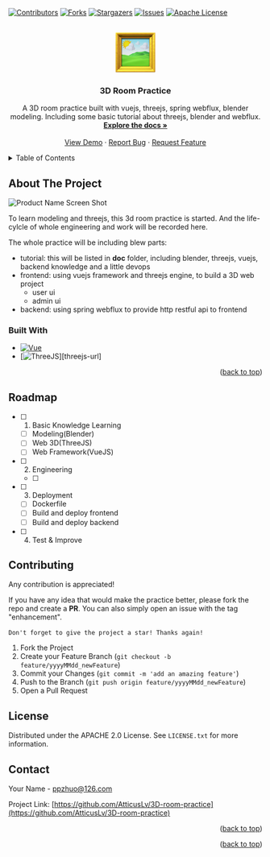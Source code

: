<!-- Improved compatibility of back to top link: See: https://github.com/othneildrew/Best-README-Template/pull/73 -->
<a name="readme-top"></a>
<!--
*** Thanks for checking out the Best-README-Template. If you have a suggestion
*** that would make this better, please fork the repo and create a pull request
*** or simply open an issue with the tag "enhancement".
*** Don't forget to give the project a star!
*** Thanks again! Now go create something AMAZING! :D
-->



<!-- PROJECT SHIELDS -->
<!--
*** I'm using markdown "reference style" links for readability.
*** Reference links are enclosed in brackets [ ] instead of parentheses ( ).
*** See the bottom of this document for the declaration of the reference variables
*** for contributors-url, forks-url, etc. This is an optional, concise syntax you may use.
*** https://www.markdownguide.org/basic-syntax/#reference-style-links
-->
[![Contributors][contributors-shield]][contributors-url]
[![Forks][forks-shield]][forks-url]
[![Stargazers][stars-shield]][stars-url]
[![Issues][issues-shield]][issues-url]
[![Apache License][license-shield]][license-url]



<!-- PROJECT LOGO -->
<br />
<div align="center">
  <a href="https://github.com/AtticusLv/3D-room-practice">
    <img src="doc/images/logo.png" alt="Logo" width="80" height="80">
  </a>

<h3 align="center">3D Room Practice</h3>

  <p align="center">
    A 3D room practice built with vuejs, threejs, spring webflux, blender modeling. Including some basic tutorial about threejs, blender and webflux.
    <br />
    <a href="https://github.com/AtticusLv/3D-room-practice"><strong>Explore the docs »</strong></a>
    <br />
    <br />
    <a href="https://github.com/AtticusLv/3D-room-practice">View Demo</a>
    ·
    <a href="https://github.com/AtticusLv/3D-room-practice/issues">Report Bug</a>
    ·
    <a href="https://github.com/AtticusLv/3D-room-practice/issues">Request Feature</a>
  </p>
</div>



<!-- TABLE OF CONTENTS -->
<details>
  <summary>Table of Contents</summary>
  <ol>
    <li>
      <a href="#about-the-project">About The Project</a>
      <ul>
        <li><a href="#built-with">Built With</a></li>
      </ul>
    </li>
    <li><a href="#roadmap">Roadmap</a></li>
    <li><a href="#contributing">Contributing</a></li>
    <li><a href="#license">License</a></li>
    <li><a href="#contact">Contact</a></li>
  </ol>
</details>



<!-- ABOUT THE PROJECT -->
## About The Project

![Product Name Screen Shot](draft-screenshot)

To learn modeling and threejs, this 3d room practice is started. And the life-cylcle of whole engineering and work will be recorded here.

The whole practice will be including blew parts:
- tutorial: this will be listed in **doc** folder, including blender, threejs, vuejs, backend knowledge and a little devops
- frontend: using vuejs framework and threejs engine, to build a 3D web project
  - user ui
  - admin ui 
- backend: using spring webflux to provide http restful api to frontend

### Built With

* [![Vue][Vue.js]][Vue-url]
* [![ThreeJS][threejs.org]][threejs-url]


<p align="right">(<a href="#readme-top">back to top</a>)</p>



<!-- ROADMAP -->
## Roadmap

- [ ] 1. Basic Knowledge Learning
  - [ ] Modeling(Blender)
  - [ ] Web 3D(ThreeJS)
  - [ ] Web Framework(VueJS)
- [ ] 2. Engineering
  - [ ] 
- [ ] 3. Deployment
    - [ ] Dockerfile
    - [ ] Build and deploy frontend
    - [ ] Build and deploy backend
- [ ] 4. Test & Improve



<!-- CONTRIBUTING -->
## Contributing

Any contribution is appreciated!

If you have any idea that would make the practice better, please fork the repo and create a **PR**. You can also simply open an issue with the tag "enhancement".

```
Don't forget to give the project a star! Thanks again!
```

1. Fork the Project
2. Create your Feature Branch (`git checkout -b feature/yyyyMMdd_newFeature`)
3. Commit your Changes (`git commit -m 'add an amazing feature'`)
4. Push to the Branch (`git push origin feature/yyyyMMdd_newFeature`)
5. Open a Pull Request



<!-- LICENSE -->
## License

Distributed under the APACHE 2.0 License. See `LICENSE.txt` for more information.



<!-- CONTACT -->
## Contact

Your Name  - ppzhuo@126.com

Project Link: [https://github.com/AtticusLv/3D-room-practice](https://github.com/AtticusLv/3D-room-practice)

<p align="right">(<a href="#readme-top">back to top</a>)</p>




<p align="right">(<a href="#readme-top">back to top</a>)</p>



<!-- MARKDOWN LINKS & IMAGES -->
<!-- https://www.markdownguide.org/basic-syntax/#reference-style-links -->
[contributors-shield]: https://img.shields.io/github/contributors/AtticusLv/3D-room-practice.svg?style=for-the-badge
[contributors-url]: https://github.com/AtticusLv/3D-room-practice/graphs/contributors
[forks-shield]: https://img.shields.io/github/forks/AtticusLv/3D-room-practice.svg?style=for-the-badge
[forks-url]: https://github.com/AtticusLv/3D-room-practice/network/members
[stars-shield]: https://img.shields.io/github/stars/AtticusLv/3D-room-practice.svg?style=for-the-badge
[stars-url]: https://github.com/AtticusLv/3D-room-practice/stargazers
[issues-shield]: https://img.shields.io/github/issues/AtticusLv/3D-room-practice.svg?style=for-the-badge
[issues-url]: https://github.com/AtticusLv/3D-room-practice/issues
[license-shield]: https://img.shields.io/github/license/AtticusLv/3D-room-practice.svg?style=for-the-badge
[license-url]: https://github.com/AtticusLv/3D-room-practice/blob/master/LICENSE.txt
[draft-screenshot]: doc/images/draft.png
[Next.js]: https://img.shields.io/badge/next.js-000000?style=for-the-badge&logo=nextdotjs&logoColor=white
[Next-url]: https://nextjs.org/
[Vue.js]: https://img.shields.io/badge/Vue.js-35495E?style=for-the-badge&logo=vuedotjs&logoColor=4FC08D
[Vue-url]: https://vuejs.org/
[threejs.org]: https://threejs.org/
[threes-url]: https://threejs.org/
